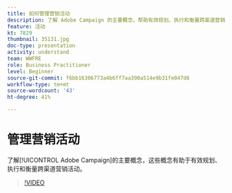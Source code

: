 ```yaml
---
title: 如何管理营销活动
description: 了解 Adobe Campaign 的主要概念，帮助有效规划、执行和衡量跨渠道营销活动。
feature: 活动
kt: 7829
thumbnail: 35131.jpg
doc-type: presentation
activity: understand
team: WWFRE
role: Business Practitioner
level: Beginner
source-git-commit: f6bb16306773a4b6ff7aa390a514e9b31fe047d6
workflow-type: tm+mt
source-wordcount: '43'
ht-degree: 41%

---
```


# 管理营销活动

了解[!UICONTROL Adobe Campaign]的主要概念，这些概念有助于有效规划、执行和衡量跨渠道营销活动。

>[!VIDEO](https://video.tv.adobe.com/v/35131?quality=12)
